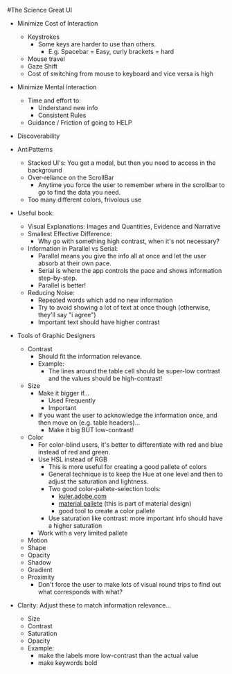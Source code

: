 #The Science Great UI

- Minimize Cost of Interaction
    - Keystrokes
        - Some keys are harder to use than others.
            - E.g. Spacebar = Easy, curly brackets = hard
    - Mouse travel
    - Gaze Shift
    - Cost of switching from mouse to keyboard and vice versa is high

- Minimize Mental Interaction
    - Time and effort to:
        - Understand new info
        - Consistent Rules
    - Guidance / Friction of going to HELP

- Discoverability

- AntiPatterns
    - Stacked UI's:
        You get a modal, but then you need to access in the background
    - Over-reliance on the ScrollBar
        - Anytime you force the user to remember where in the scrollbar to go to find the data you need.
    - Too many different colors, frivolous use

- Useful book:
    - Visual Explanations: Images and Quantities, Evidence and Narrative
    - Smallest Effective Difference:
        - Why go with something high contrast, when it's not necessary?
    - Information in Parallel vs Serial:
        - Parallel means you give the info all at once and let the user absorb at their own pace.
        - Serial is where the app controls the pace and shows information step-by-step.
        - Parallel is better!
    - Reducing Noise:
        - Repeated words which add no new information
        - Try to avoid showing a lot of text at once though (otherwise, they'll say "i agree")
        - Important text should have higher contrast

- Tools of Graphic Designers
    - Contrast
        - Should fit the information relevance.
        - Example:
            - The lines around the table cell should be super-low contrast and the values should be high-contrast!
    - Size
        - Make it bigger if...
            - Used Frequently
            - Important
        - If you want the user to acknowledge the information once, and then move on (e.g. table headers)...
            - Make it big BUT low-contrast!
    - Color
        - For color-blind users, it's better to differentiate with red and blue instead of red and green.
        - Use HSL instead of RGB
            - This is more useful for creating a good pallete of colors
            - General technique is to keep the Hue at one level and then to adjust the saturation and lightness.
            - Two good color-pallete-selection tools:
                - [kuler.adobe.com](https://color.adobe.com/create/color-wheel/)
                - [material pallete](http://www.materialpalette.com/) (this is part of material design)
                - good tool to create a color pallete                
            - Use saturation like contrast: more important info should have a higher saturation
        - Work with a very limited pallete
    - Motion
    - Shape
    - Opacity
    - Shadow
    - Gradient
    - Proximity
        - Don't force the user to make lots of visual round trips to find out what corresponds with what?

- Clarity: Adjust these to match information relevance...
    - Size
    - Contrast
    - Saturation
    - Opacity
    - Example:
        - make the labels more low-contrast than the actual value
        - make keywords bold


